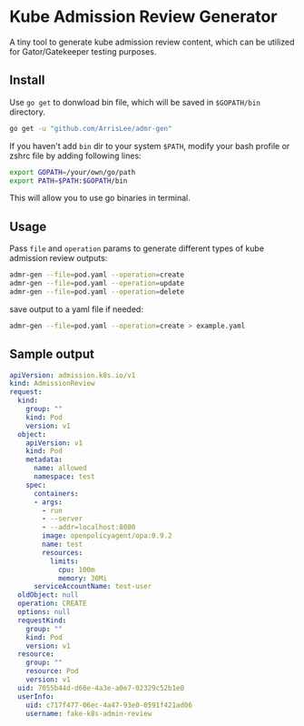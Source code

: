# Kube Admission Review Generator
A tiny tool to generate kube admission review content, which can be utilized for Gator/Gatekeeper testing purposes.

## Install

Use `go get` to donwload bin file, which will be saved in `$GOPATH/bin` directory.

```sh
go get -u "github.com/ArrisLee/admr-gen"
```

If you haven't add `bin` dir to your system `$PATH`, modify your bash profile or zshrc file by adding following lines:

```sh
export GOPATH=/your/own/go/path
export PATH=$PATH:$GOPATH/bin

```
This will allow you to use go binaries in terminal.


## Usage

Pass `file` and `operation` params to generate different types of kube admission review outputs:

```sh
admr-gen --file=pod.yaml --operation=create
admr-gen --file=pod.yaml --operation=update
admr-gen --file=pod.yaml --operation=delete
```
save output to a yaml file if needed:

```sh
admr-gen --file=pod.yaml --operation=create > example.yaml
```

## Sample output

```yaml
apiVersion: admission.k8s.io/v1
kind: AdmissionReview
request:
  kind:
    group: ""
    kind: Pod
    version: v1
  object:
    apiVersion: v1
    kind: Pod
    metadata:
      name: allowed
      namespace: test
    spec:
      containers:
      - args:
        - run
        - --server
        - --addr=localhost:8080
        image: openpolicyagent/opa:0.9.2
        name: test
        resources:
          limits:
            cpu: 100m
            memory: 30Mi
      serviceAccountName: test-user
  oldObject: null
  operation: CREATE
  options: null
  requestKind:
    group: ""
    kind: Pod
    version: v1
  resource:
    group: ""
    resource: Pod
    version: v1
  uid: 7055b44d-d66e-4a3e-a0e7-02329c52b1e0
  userInfo:
    uid: c717f477-06ec-4a47-93e0-0591f421ad06
    username: fake-k8s-admin-review
```
